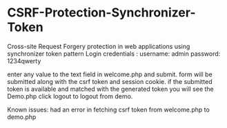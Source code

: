 # CSRF-Protection-Synchronizer-Token
Cross-site Request Forgery protection in web applications using synchronizer token pattern
Login credentials :
  username: admin
  password: 1234qwerty
  
 enter any value to the text field in welcome.php and submit.
 form will be submitted along with the csrf token and session cookie.
 if the submitted token is available and matched with the generated token you will see the Demo.php
 click logout to logout from demo.
 
 Known issues: had an error in fetching csrf token from welcome.php to demo.php
